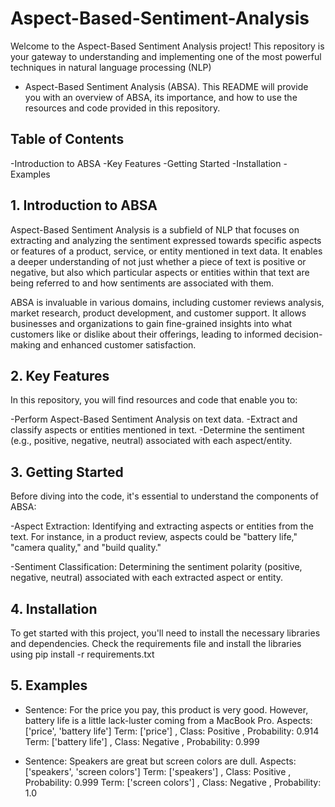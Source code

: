 # Aspect-Based-Sentiment-Analysis

Welcome to the Aspect-Based Sentiment Analysis project! This repository is your gateway to understanding and implementing one of the most powerful techniques in natural language processing (NLP)
- Aspect-Based Sentiment Analysis (ABSA). This README will provide you with an overview of ABSA, its importance, and how to use the resources and code provided in this repository.

## Table of Contents
-Introduction to ABSA
-Key Features
-Getting Started
-Installation
-Examples


## 1. Introduction to ABSA
Aspect-Based Sentiment Analysis is a subfield of NLP that focuses on extracting and analyzing the sentiment expressed towards specific aspects or features of a product, service,
or entity mentioned in text data. It enables a deeper understanding of not just whether a piece of text is positive or negative, but also which particular aspects or entities within that text are being referred to and how sentiments are associated with them.

ABSA is invaluable in various domains, including customer reviews analysis, market research, product development, and customer support. It allows businesses and organizations to gain 
fine-grained insights into what customers like or dislike about their offerings, leading to informed decision-making and enhanced customer satisfaction.

## 2. Key Features
In this repository, you will find resources and code that enable you to:

-Perform Aspect-Based Sentiment Analysis on text data.
-Extract and classify aspects or entities mentioned in text.
-Determine the sentiment (e.g., positive, negative, neutral) associated with each aspect/entity.

## 3. Getting Started
Before diving into the code, it's essential to understand the components of ABSA:

-Aspect Extraction: Identifying and extracting aspects or entities from the text. For instance, in a product review, aspects could be "battery life," "camera quality," and "build quality."

-Sentiment Classification: Determining the sentiment polarity (positive, negative, neutral) associated with each extracted aspect or entity.

## 4. Installation
To get started with this project, you'll need to install the necessary libraries and dependencies. Check the requirements file and install the libraries using pip install -r requirements.txt

## 5. Examples
- Sentence: For the price you pay, this product is very good. However, battery life is a little lack-luster coming from a MacBook Pro.
Aspects: ['price', 'battery life']
Term: ['price'] , Class: Positive , Probability: 0.914
Term: ['battery life'] , Class: Negative , Probability: 0.999

- Sentence: Speakers are great but screen colors are dull.
Aspects: ['speakers', 'screen colors']
Term: ['speakers'] , Class: Positive , Probability: 0.999
Term: ['screen colors'] , Class: Negative , Probability: 1.0
